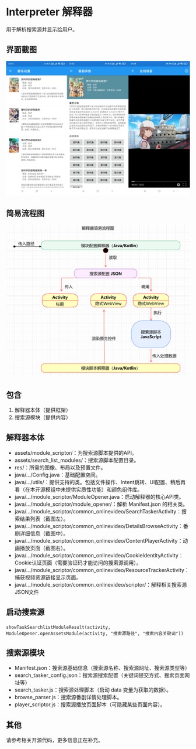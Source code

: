 # Interpreter 解释器
用于解析搜索源并显示给用户。

## 界面截图
![截图1](截图.png)

## 简易流程图
![流程图](解释器流程图.png)

## 包含
1. 解释器本体（提供框架）
2. 搜索源模块（提供内容）

## 解释器本体
 - assets/module_scriptor/：为搜索源脚本提供的API。
 - assets/search_list_modules/：搜索源脚本配置目录。
 - res/：所需的图像、布局以及预置文件。
 - java/.../Config.java：基础配置空间。
 - java/.../utils/：提供支持的类。包括文件操作、Intent跳转、UI配置、稍后再看（在本开源模组中未提供实质性功能）和颜色组件库。
 - java/.../module_scriptor/ModuleOpener.java：启动解释器的核心API类。
 - java/.../module_scriptor/module_opener/：解析 Manifest.json 的相关类。
 - java/.../module_scriptor/common_onlinevideo/SearchTaskerActivity：搜索结果列表（截图左）。
 - java/.../module_scriptor/common_onlinevideo/DetailsBrowseActivity：番剧详细信息（截图中）。
 - java/.../module_scriptor/common_onlinevideo/ContentPlayerActivity：动画播放页面（截图右）。
 - java/.../module_scriptor/common_onlinevideo/CookieIdentityActivity：Cookie认证页面（需要验证码才能访问的搜索源调用）。
 - java/.../module_scriptor/common_onlinevideo/ResourceTrackerActivity：捕获视频资源链接显示页面。
 - java/.../module_scriptor/common_onlinevideo/scriptor/：解释相关搜索源JSON文件


## 启动搜索源
 `showTaskSearchlistModuleResult(activity, ModuleOpener.openAssetsModule(activity, "搜索源路径", "搜索内容关键词"))`

## 搜索源模块
 - Manifest.json：搜索源基础信息（搜索源名称、搜索源网址、搜索源类型等）
 - search_tasker_config.json：搜索源搜索配置（关键词提交方式、搜索页面网址等）
 - search_tasker.js：搜索源处理脚本（启动 data 变量为获取的数据）。
 - browse_parser.js：搜索源番剧详情处理脚本。
 - player_scriptor.js：搜索源播放页面脚本（可隐藏某些页面内容）。

## 其他
 请参考相关开源代码，更多信息正在补充。
